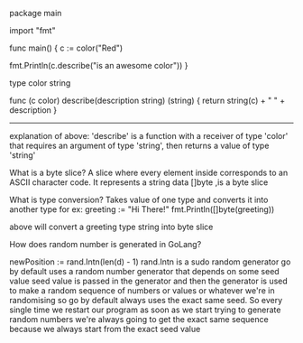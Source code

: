 package main
 
import "fmt"
 
func main() {
   c := color("Red")
 
   fmt.Println(c.describe("is an awesome color"))
}
 
type color string
 
func (c color) describe(description string) (string) {
   return string(c) + " " + description
}
*****************************
explanation of above:
'describe' is a function with a receiver of type 'color' that requires an argument of type 'string', then returns a value of type 'string'


What is a byte slice?
A slice where every element inside corresponds to an ASCII character code.
It represents a string
data []byte ,is a byte slice

What is type conversion?
Takes value of one type and converts it into another type
for ex:
greeting := "Hi There!"
fmt.Println([]byte(greeting))

above will convert a greeting type string into byte slice


How does random number is generated in GoLang?

newPosition := rand.Intn(len(d) - 1)
        rand.Intn is a sudo random generator
		go by default uses a random number generator that depends on
		some seed value
		seed value is passed in the generator and then the generator is used to make a random sequence
		of numbers or values or whatever we're in randomising
		so go by default always uses the exact same seed. So every single time we restart our program as soon as we
		start trying to generate random numbers we're always going to get the exact same sequence because we always start from the exact seed value





